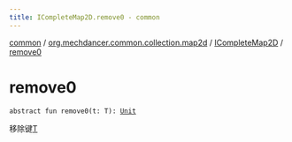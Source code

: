 ```yaml
---
title: ICompleteMap2D.remove0 - common
---
```


[common](../../index.html) / [org.mechdancer.common.collection.map2d](../index.html) / [ICompleteMap2D](index.html) / [remove0](./remove0.html)

# remove0

`abstract fun remove0(t: T): `[`Unit`](https://kotlinlang.org/api/latest/jvm/stdlib/kotlin/-unit/index.html)

移除键[T](index.html#T)

